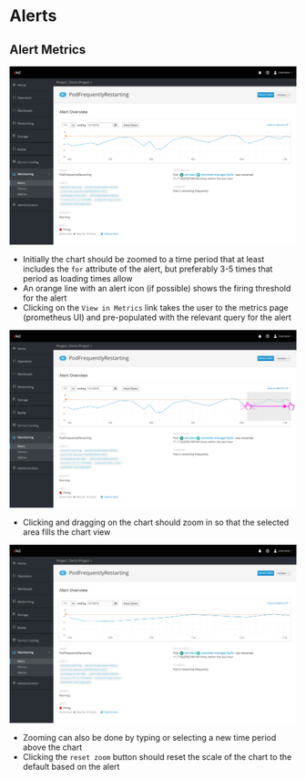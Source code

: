 # Alerts

## Alert Metrics

![Alert details view with metrics](img/alert-metrics.png)
- Initially the chart should be zoomed to a time period that at least includes the `for` attribute of the alert, but preferably 3-5 times that period as loading times allow
- An orange line with an alert icon (if possible) shows the firing threshold for the alert
- Clicking on the `View in Metrics` link takes the user to the metrics page (prometheus UI) and pre-populated with the relevant query for the alert

![Dragging on chart to zoom in](img/alert-metrics-drag.png)
- Clicking and dragging on the chart should zoom in so that the selected area fills the chart view

![Zoomed in metrics chart](img/alert-metrics-zoom.png)
- Zooming can also be done by typing or selecting a new time period above the chart
- Clicking the `reset zoom` button should reset the scale of the chart to the default based on the alert
